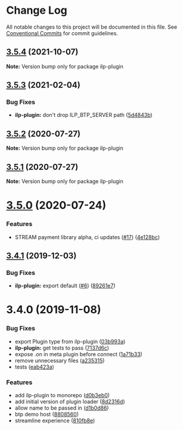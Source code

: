 # Change Log

All notable changes to this project will be documented in this file.
See [Conventional Commits](https://conventionalcommits.org) for commit guidelines.

## [3.5.4](https://github.com/interledgerjs/interledgerjs/compare/ilp-plugin@3.5.3...ilp-plugin@3.5.4) (2021-10-07)

**Note:** Version bump only for package ilp-plugin





## [3.5.3](https://github.com/interledgerjs/interledgerjs/compare/ilp-plugin@3.5.2...ilp-plugin@3.5.3) (2021-02-04)


### Bug Fixes

* **ilp-plugin:** don't drop ILP_BTP_SERVER path ([5d4843b](https://github.com/interledgerjs/interledgerjs/commit/5d4843b947c8b1bb4237ff83083c084b71620a52))





## [3.5.2](https://github.com/interledgerjs/interledgerjs/compare/ilp-plugin@3.5.1...ilp-plugin@3.5.2) (2020-07-27)

**Note:** Version bump only for package ilp-plugin





## [3.5.1](https://github.com/interledgerjs/interledgerjs/compare/ilp-plugin@3.5.0...ilp-plugin@3.5.1) (2020-07-27)

**Note:** Version bump only for package ilp-plugin





# [3.5.0](https://github.com/interledgerjs/interledgerjs/compare/ilp-plugin@3.4.1...ilp-plugin@3.5.0) (2020-07-24)


### Features

* STREAM payment library alpha, ci updates ([#17](https://github.com/interledgerjs/interledgerjs/issues/17)) ([4e128bc](https://github.com/interledgerjs/interledgerjs/commit/4e128bcee372144c1324a73e8b51223a0b133f2e))





## [3.4.1](https://github.com/interledgerjs/interledgerjs/compare/ilp-plugin@3.4.0...ilp-plugin@3.4.1) (2019-12-03)


### Bug Fixes

* **ilp-plugin:** export default ([#6](https://github.com/interledgerjs/interledgerjs/issues/6)) ([89261e7](https://github.com/interledgerjs/interledgerjs/commit/89261e7))





# 3.4.0 (2019-11-08)


### Bug Fixes

* export Plugin type from ilp-plugin ([03b993a](https://github.com/interledgerjs/interledgerjs/commit/03b993a))
* **ilp-plugin:** get tests to pass ([7137d6c](https://github.com/interledgerjs/interledgerjs/commit/7137d6c))
* expose .on in meta plugin before connect ([1a71b33](https://github.com/interledgerjs/interledgerjs/commit/1a71b33))
* remove unnecessary files ([a235315](https://github.com/interledgerjs/interledgerjs/commit/a235315))
* tests ([eab423a](https://github.com/interledgerjs/interledgerjs/commit/eab423a))


### Features

* add ilp-plugin to monorepo ([d0b3eb0](https://github.com/interledgerjs/interledgerjs/commit/d0b3eb0))
* add initial version of plugin loader ([8d2316d](https://github.com/interledgerjs/interledgerjs/commit/8d2316d))
* allow name to be passed in ([d1b0d86](https://github.com/interledgerjs/interledgerjs/commit/d1b0d86))
* btp demo host ([8808560](https://github.com/interledgerjs/interledgerjs/commit/8808560))
* streamline experience ([810fb8e](https://github.com/interledgerjs/interledgerjs/commit/810fb8e))
